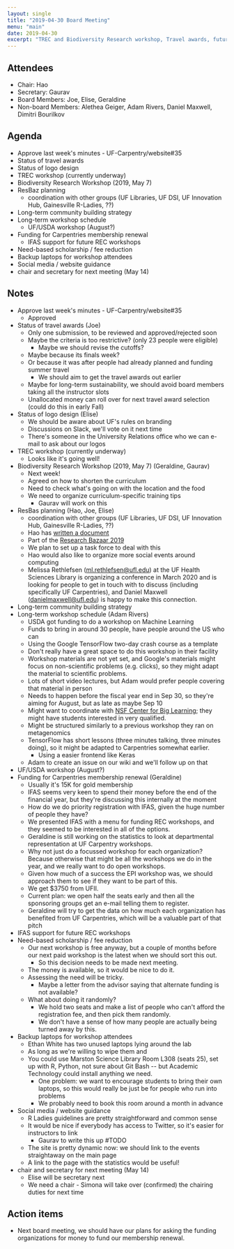 ```yaml
---
layout: single
title: "2019-04-30 Board Meeting"
menu: "main"
date: 2019-04-30
excerpt: "TREC and Biodiversity Research workshop, Travel awards, future planning, ResBaz"
---
```


## Attendees
* Chair: Hao
* Secretary: Gaurav
* Board Members: Joe, Elise, Geraldine
* Non-board Members: Alethea Geiger, Adam Rivers, Daniel Maxwell, Dimitri Bourilkov

## Agenda
- Approve last week's minutes - UF-Carpentry/website#35
- Status of travel awards
- Status of logo design
- TREC workshop (currently underway)
- Biodiversity Research Workshop (2019, May 7)
- ResBaz planning
    - coordination with other groups (UF Libraries, UF DSI, UF Innovation Hub, Gainesville R-Ladies, ??)
- Long-term community building strategy
- Long-term workshop schedule
    - UF/USDA workshop (August?)
- Funding for Carpentries membership renewal
    - IFAS support for future REC workshops
- Need-based scholarship / fee reduction
- Backup laptops for workshop attendees
- Social media / website guidance
- chair and secretary for next meeting (May 14)

## Notes
- Approve last week's minutes - UF-Carpentry/website#35
    - Approved
- Status of travel awards (Joe)
    - Only one submission, to be reviewed and approved/rejected soon
    - Maybe the criteria is too restrictive? (only 23 people were eligible)
        - Maybe we should revise the cutoffs?
    - Maybe because its finals week?
    - Or because it was after people had already planned and funding summer travel
        - We should aim to get the travel awards out earlier
    - Maybe for long-term sustainability, we should avoid board members taking all the instructor slots
    - Unallocated money can roll over for next travel award selection (could do this in early Fall)
- Status of logo design (Elise)
    - We should be aware about UF's rules on branding
    - Discussions on Slack, we'll vote on it next time
    - There's someone in the University Relations office who we can e-mail to ask about our logos
- TREC workshop (currently underway)
    - Looks like it's going well!
- Biodiversity Research Workshop (2019, May 7) (Geraldine, Gaurav)
    - Next week!
    - Agreed on how to shorten the curriculum
    - Need to check what's going on with the location and the food
    - We need to organize curriculum-specific training tips
        - Gaurav will work on this
- ResBas planning (Hao, Joe, Elise)
    - coordination with other groups (UF Libraries, UF DSI, UF Innovation Hub, Gainesville R-Ladies, ??)
    - Hao has [written a document](https://hackmd.io/LSW0ANWeRgKu-PNuEFWQ_w)
    - Part of the [Research Bazaar 2019](https://resbaz.github.io/resbaz2019/)
    - We plan to set up a task force to deal with this
    - Hao would also like to organize more social events around computing
    - Melissa Rethlefsen (ml.rethlefsen@ufl.edu) at the UF Health Sciences Library is organizing a conference in March 2020 and is looking for people to get in touch with to discuss (including specifically UF Carpentries), and Daniel Maxwell (danielmaxwell@ufl.edu) is happy to make this connection.
- Long-term community building strategy
- Long-term workshop schedule (Adam Rivers)
    - USDA got funding to do a workshop on Machine Learning
    - Funds to bring in around 30 people, have people around the US who can 
    - Using the Google TensorFlow two-day crash course as a template
    - Don't really have a great space to do this workshop in their facility
    - Workshop materials are not yet set, and Google's materials might focus on non-scientific problems (e.g. clicks), so they might adapt the material to scientific problems.
    - Lots of short video lectures, but Adam would prefer people covering that material in person
    - Needs to happen before the fiscal year end in Sep 30, so they're aiming for August, but as late as maybe Sep 10
    - Might want to coordinate with [NSF Center for Big Learning](http://nsfcbl.org/); they might have students interested in very qualified.
    - Might be structured similarly to a previous workshop they ran on metagenomics
    - TensorFlow has short lessons (three minutes talking, three minutes doing), so it might be adapted to Carpentries somewhat earlier.
        - Using a easier frontend like Keras 
    - Adam to create an issue on our wiki and we'll follow up on that
- UF/USDA workshop (August?)
- Funding for Carpentries membership renewal (Geraldine)
    - Usually it's 15K for gold membership
    - IFAS seems very keen to spend their money before the end of the financial year, but they're discussing this internally at the moment
    - How do we do priority registration with IFAS, given the huge number of people they have?
    - We presented IFAS with a menu for funding REC workshops, and they seemed to be interested in all of the options.
    - Geraldine is still working on the statistics to look at departmental representation at UF Carpentry workshops.
    - Why not just do a focussed workshop for each organization? Because otherwise that might be all the workshops we do in the year, and we really want to do open workshops.
    - Given how much of a success the EPI workshop was, we should approach them to see if they want to be part of this.
    - We get $3750 from UFII.
    - Current plan: we open half the seats early and then all the sponsoring groups get an e-mail telling them to register.
    - Geraldine will try to get the data on how much each organization has benefited from UF Carpentries, which will be a valuable part of that pitch
- IFAS support for future REC workshops
- Need-based scholarship / fee reduction
    - Our next workshop is free anyway, but a couple of months before our next paid workshop is the latest when we should sort this out.
        - So this decision needs to be made next meeting.
    - The money is available, so it would be nice to do it.
    - Assessing the need will be tricky.
        - Maybe a letter from the advisor saying that alternate funding is not available?
    - What about doing it randomly?
        - We hold two seats and make a list of people who can't afford the registration fee, and then pick them randomly.
        - We don't have a sense of how many people are actually being turned away by this.
- Backup laptops for workshop attendees
    - Ethan White has two unused laptops lying around the lab
    - As long as we're willing to wipe them and 
    - You could use Marston Science Library Room L308 (seats 25), set up with R, Python, not sure about Git Bash -- but Academic Technology could install anything we need.
        - One problem: we want to encourage students to bring their own laptops, so this would really be just be for people who run into problems
        - We probably need to book this room around a month in advance
- Social media / website guidance
    - R Ladies guidelines are pretty straightforward and common sense
    - It would be nice if everybody has access to Twitter, so it's easier for instructors to link
        - Gaurav to write this up #TODO
    - The site is pretty dynamic now: we should link to the events straightaway on the main page
    - A link to the page with the statistics would be useful!
- chair and secretary for next meeting (May 14)
    - Elise will be secretary next
    - We need a chair - Simona will take over (confirmed) the chairing duties for next time

## Action items
- Next board meeting, we should have our plans for asking the funding organizations for money to fund our membership renewal.